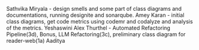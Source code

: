 Sathvika Miryala - design smells and some part of class diagrams and documentations, running designite and sonarqube.
Amey Karan - initial class diagrams, get code metrics using codemr and codalyze and analysis of the metrics.
Yeshaswini
Alex Thurthel - Automated Refactoring Pipeline(3d), Bonus, LLM Refactoring(3c), preliminary class diagram for reader-web(1a)
Aaditya
